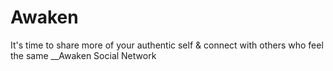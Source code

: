 # Awaken
It's time to share more of your authentic self &amp; connect with others who feel the same __Awaken Social Network
